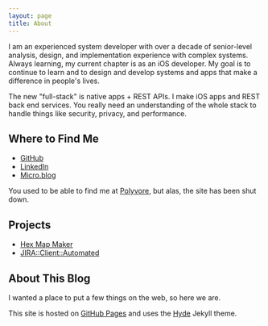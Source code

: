 ```yaml
---
layout: page
title: About
---
```


I am an experienced system developer with over a decade of senior-level
analysis, design, and implementation experience with complex systems.
Always learning, my current chapter is as an iOS developer. My goal is to
continue to learn and to design and develop systems and apps that make a
difference in people's lives.

The new "full-stack" is native apps + REST APIs. I make iOS
apps and REST back end services. You really need an understanding of the whole
stack to handle things like security, privacy, and performance.

## Where to Find Me

* [GitHub](https://www.github.com/frimicc)
* [LinkedIn](https://www.linkedin.com/in/frimicc)
* [Micro.blog](https://micro.blog/frimicc)

You used to be able to find me at [Polyvore](https://www.polyvore.com), but alas, the site has been shut down.

## Projects

* [Hex Map Maker](https://itunes.apple.com/us/app/hex-map-maker/id1357521031?mt=8)
* [JIRA::Client::Automated](https://metacpan.org/pod/JIRA%3A%3AClient%3A%3AAutomated)


## About This Blog
I wanted a place to put a few things on the web, so here we are.

This site is hosted on [GitHub Pages](http://pages.github.com) and uses the [Hyde](http://hyde.getpoole.com) Jekyll theme.

